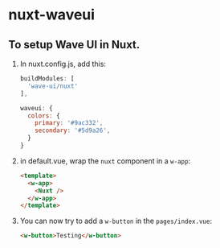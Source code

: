 # nuxt-waveui

## To setup Wave UI in Nuxt.

1. In nuxt.config.js, add this:

    ```js
    buildModules: [
      'wave-ui/nuxt'
    ],

    waveui: {
      colors: {
        primary: '#9ac332',
        secondary: '#5d9a26',
      }
    }
    ```


2. in default.vue, wrap the `nuxt` component in a `w-app`:

    ```html
    <template>
      <w-app>
        <Nuxt />
      </w-app>
    </template>
    ```

3. You can now try to add a `w-button` in the `pages/index.vue`:

    ```html
    <w-button>Testing</w-button>
    ```
